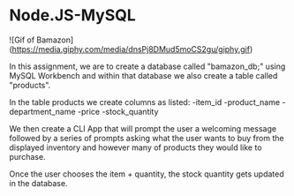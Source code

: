 # Node.JS-MySQL


![Gif of Bamazon]
(https://media.giphy.com/media/dnsPj8DMud5moCS2gu/giphy.gif)


In this assignment, we are to create a database called "bamazon_db;" using MySQL Workbench and within that database we also create a table called "products".

In the table products we create columns as listed:
-item_id
-product_name
-department_name
-price
-stock_quantity

We then create a CLI App that will prompt the user a welcoming message followed by a series of prompts asking what the user wants to buy from the displayed inventory and however many of products they would like to purchase. 

Once the user chooses the item + quantity, the stock quantity gets updated in the database.
